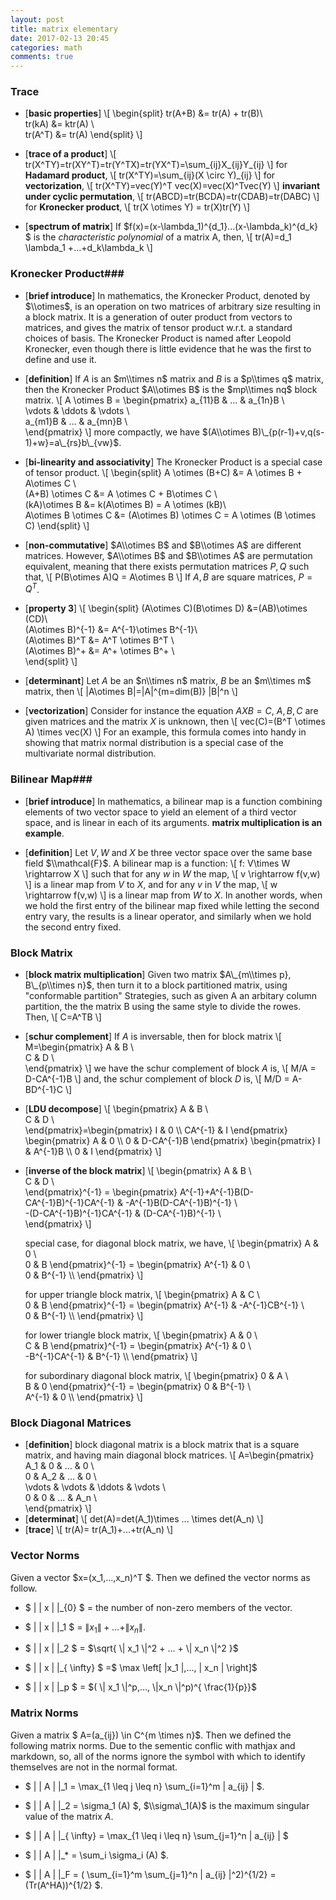 ```yaml
---
layout: post
title: matrix elementary
date: 2017-02-13 20:45
categories: math
comments: true
---
```


### Trace ###
- [**basic properties**]
\\[
\\begin{split}
tr(A+B) &= tr(A) + tr(B)\\\
tr(kA) &= ktr(A) \\\
tr(A^T) &= tr(A)
\\end{split}
\\]

- [**trace of a product**]
\\[
tr(X^TY)=tr(XY^T)=tr(Y^TX)=tr(YX^T)=\\sum_{ij}X\_{ij}Y\_{ij}
\\]
for **Hadamard product**,
\\[
tr(X^TY)=\\sum_{ij}(X \\circ Y)\_{ij}
\\]
for **vectorization**,
\\[
tr(X^TY)=vec(Y)^T vec(X)=vec(X)^Tvec(Y)
\\]
**invariant under cyclic permutation**,
\\[
tr(ABCD)=tr(BCDA)=tr(CDAB)=tr(DABC)
\\]
for **Kronecker product**,
\\[
tr(X \\otimes Y) = tr(X)tr(Y)
\\]

- [**spectrum of matrix**]
If $f(x)=(x-\\lambda\_1)^{d\_1}...(x-\\lambda\_k)^{d\_k} $ is the *characteristic polynomial* of a matrix A, then,
\\[
tr(A)=d\_1 \\lambda\_1 +...+d\_k\\lambda\_k
\\]


### Kronecker Product###
+ [**brief introduce**] In mathematics, the Kronecker Product, denoted by $\\otimes$, is an operation on two matrices of arbitrary size resulting in a block matrix. It is a generation of outer product from vectors to matrices, and gives the matrix of tensor product w.r.t. a standard choices of basis. The Kronecker Product is named after Leopold Kronecker, even though there is little evidence that he was the first to define and use it.

+ [**definition**] If $A$ is an $m\\times n$ matrix and $B$ is a $p\\times q$ matrix, then the Kronecker Product $A\\otimes B$ is the $mp\\times nq$ block matrix.
\\[
A \\otimes B = \\begin{pmatrix}
a\_{11}B & ... & a\_{1n}B \\\
\\vdots & \\ddots & \\vdots \\\
a\_{m1}B & ... & a\_{mn}B \\\
\\end{pmatrix}
\\]
more compactly, we have $(A\\otimes B)\_{p(r-1)+v,q(s-1)+w}=a\_{rs}b\_{vw}$.

+ [**bi-linearity and  associativity**] The Kronecker Product is a special case of tensor product.
\\[
\\begin{split}
A \\otimes (B+C) &= A \\otimes B + A\\otimes C \\\
(A+B) \\otimes C &= A \\otimes C + B\\otimes C \\\
(kA)\\otimes B &= k(A\\otimes B) = A \\otimes (kB)\\\
A\\otimes B \\otimes C &= (A\\otimes B) \\otimes C = A \\otimes (B \\otimes C)
\\end{split}
\\]

+ [**non-commutative**] $A\\otimes B$ and $B\\otimes A$ are different matrices. However, $A\\otimes B$ and $B\\otimes A$ are permutation equivalent, meaning that there exists permutation matrices $P,Q$ such that,
\\[
P(B\\otimes A)Q = A\\otimes B
\\]
If $A,B$ are square matrices, $P=Q^T$.

+ [**property 3**]
\\[
\\begin{split}
(A\\otimes C)(B\\otimes D) &=(AB)\\otimes (CD)\\\
(A\\otimes B)^{-1} &= A^{-1}\\otimes B^{-1}\\\
(A\\otimes B)^T &= A^T \\otimes B^T \\\
(A\\otimes B)^+ &= A^+ \\otimes B^+ \\\
\\end{split}
\\]

+ [**determinant**] Let $A$ be an $n\\times n$ matrix, $B$ be an $m\\times m$ matrix, then
\\[
|A\\otimes B|=|A|^{m=dim(B)} |B|^n
\\]

+ [**vectorization**] Consider for instance the equation $AXB=C$, $A,B,C$ are given matrices and the matrix $X$ is unknown, then
\\[
vec(C)=(B^T \\otimes A) \\times vec(X)
\\]
For an example, this formula comes into handy in showing that matrix normal distribution is a special case of the multivariate normal distribution.

### Bilinear Map###
+ [**brief introduce**] In mathematics, a bilinear map is a function combining elements of two vector space to yield an element of a third vector space, and is linear in each of its arguments. **matrix multiplication is an example**.

+ [**definition**] Let $V,W$ and $X$ be three vector space over the same base field $\\mathcal{F}$. A bilinear map is a function:
\\[
f: V\\times W \\rightarrow X
\\]
such that for any $w$ in $W$ the map,
\\[
v \\rightarrow f(v,w)
\\]
is a linear map from $V$ to $X$, and for any $v$ in $V$ the map,
\\[
w \\rightarrow f(v,w)
\\]
is a linear map from $W$ to $X$. In another words, when we hold the first entry of the bilinear map fixed while letting the second entry vary, the results is a linear operator, and similarly when we hold the second entry fixed.

### Block Matrix ###
- [**block matrix multiplication**] Given two matrix $A\_{m\\times p}, B\_{p\\times n}$, then turn it to a block partitioned matrix, using "conformable partition" Strategies, such as given A an arbitary column partition, the the matrix B using the same style to divide the rowes. Then,
\\[
C=A^TB
\\]

- [**schur complement**]
If $A$ is inversable, then for block matrix 
\\[
M=\\begin{pmatrix}
A & B \\\
C & D \\\
\\end{pmatrix}
\\]
we have the schur complement of block $A$ is,
\\[
M/A = D-CA^{-1}B
\\]
and, the schur complement of block $D$ is,
\\[
M/D = A-BD^{-1}C
\\]

- [**LDU decompose**]
\\[
\\begin{pmatrix}
A & B \\\
C & D \\\
\\end{pmatrix}=\\begin{pmatrix} I & 0 \\\ CA^{-1} & I \\end{pmatrix} \\begin{pmatrix} A & 0 \\\ 0 & D-CA^{-1}B \\end{pmatrix} \\begin{pmatrix} I & A^{-1}B \\\ 0 & I \\end{pmatrix}
\\]

- [**inverse of the block matrix**]
\\[
\\begin{pmatrix}
A & B \\\
C & D \\\
\\end{pmatrix}^{-1} = \\begin{pmatrix} 
A^{-1}+A^{-1}B(D-CA^{-1}B)^{-1}CA^{-1} & -A^{-1}B(D-CA^{-1}B)^{-1} \\\
-(D-CA^{-1}B)^{-1}CA^{-1} & (D-CA^{-1}B)^{-1} \\\
\\end{pmatrix}
\\]

    special case, for diagonal block matrix, we have,
\\[
\\begin{pmatrix}
A & 0 \\\
0 & B
\\end{pmatrix}^{-1} = \\begin{pmatrix} A^{-1} & 0  \\\
0 & B^{-1} \\\ \\end{pmatrix}
\\]

    for upper triangle block matrix,
\\[
\\begin{pmatrix}
A & C \\\
0 & B
\\end{pmatrix}^{-1} = \\begin{pmatrix} A^{-1} & -A^{-1}CB^{-1} \\\
0 & B^{-1} \\\ \\end{pmatrix}
\\]

    for lower triangle block matrix,
\\[
\\begin{pmatrix}
A & 0 \\\
C & B
\\end{pmatrix}^{-1} = \\begin{pmatrix} A^{-1} & 0  \\\
-B^{-1}CA^{-1} & B^{-1} \\\ \\end{pmatrix}
\\]

    for subordinary diagonal block matrix,
\\[
\\begin{pmatrix}
0 & A \\\
B & 0
\\end{pmatrix}^{-1} = \\begin{pmatrix} 0 & B^{-1} \\\
A^{-1} & 0 \\\ \\end{pmatrix}
\\]   



### Block Diagonal Matrices ###
- [**definition**] block diagonal matrix is a block matrix that is a square matrix, and having main diagonal block matrices.
\\[
A=\\begin{pmatrix}
A\_1 & 0 & ... & 0 \\\
0 & A\_2 & ... & 0 \\\
\\vdots & \\vdots & \\ddots & \\vdots \\\
0 & 0 & ... & A\_n \\\
\\end{pmatrix}
\\]
- [**determinat**] 
\\[
det(A)=det(A\_1)\\times ... \\times det(A\_n)
\\]
- [**trace**]
\\[
tr(A)= tr(A\_1)+...+tr(A\_n)
\\]







### Vector Norms ###
Given a vector $x=(x_1,...,x_n)^T $. Then we defined the vector norms as follow.

-  $ \| \| x \| \|_{0} $  = the number of non-zero members of the vector.

-  $ \| \| x \| \|_1 $ = $\| x_1 \| + ... + \| x_n \|$.

-  $ \| \| x \| \|_2 $ = $\sqrt{ \| x_1 \|^2 + ... + \| x_n \|^2 }$
-  $ \| \| x \| \|_{ \infty} $ =$ \max \left[ \|x_1 \|,..., \| x_n \| \right]$
-  $ \| \| x \| \|_p $  = $( \| x_1 \|^p,..., \|x_n \|^p)^{ \frac{1}{p}}$


### Matrix Norms ###
Given a matrix $ A=(a_{ij}) \in C^{m \times n}$. Then we defined the following matrix norms. Due to the sementic conflic with mathjax and markdown, so, all of the norms ignore the symbol with which to identify themselves are not in the normal format.

- $  \| \| A \| \|\_1  =  \\max_{1 \leq j \leq n} \\sum\_{i=1}^m \| a\_{ij} \| $.

- $ \| \| A \| \|\_2   =  \\sigma\_1 (A) $, $\\sigma\_1(A)$ is the maximum singular value of the matrix $A$.

- $  \| \| A \| \|\_{ \\infty}  =  \\max_{1 \leq i \leq n} \\sum\_{j=1}^n \| a\_{ij} \| $

- $  \| \| A \| \|\_*  =  \\sum_i \\sigma\_i (A) $.

- $  \| \| A \| \|\_F = ( \\sum\_{i=1}^m \\sum\_{j=1}^n \| a\_{ij} \|^2)^{1/2} = (Tr(A^HA))^{1/2} $.

